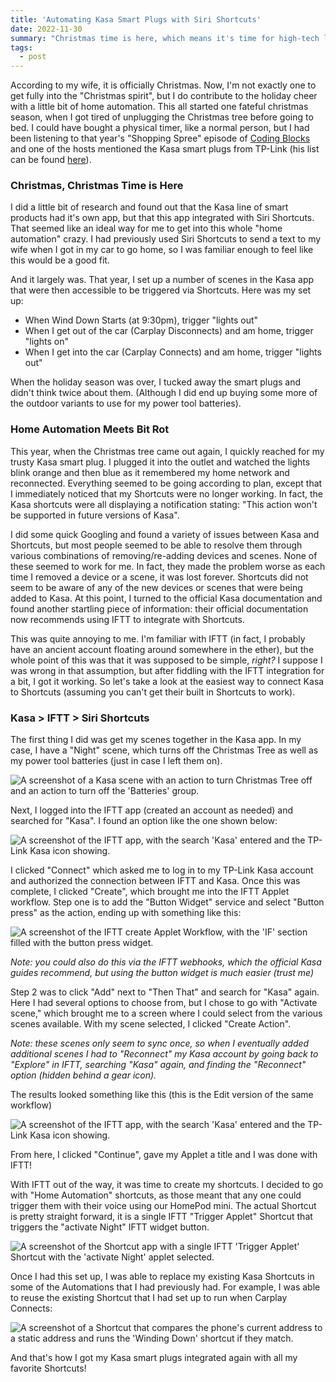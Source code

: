 ```yaml
---
title: 'Automating Kasa Smart Plugs with Siri Shortcuts'
date: 2022-11-30
summary: "Christmas time is here, which means it's time for high-tech light timers."
tags:
  - post
---
```


According to my wife, it is officially Christmas. Now, I'm not exactly one to get fully into the "Christmas spirit", but I do contribute to the holiday cheer with a little bit of home automation. This all started one fateful christmas season, when I got tired of unplugging the Christmas tree before going to bed. I could have bought a physical timer, like a normal person, but I had been listening to that year's "Shopping Spree" episode of [Coding Blocks](https://www.codingblocks.net/) and one of the hosts mentioned the Kasa smart plugs from TP-Link (his list can be found [here](https://www.codingblocks.net/podcast/the-2021-shopping-spree/#more-20074)).

### Christmas, Christmas Time is Here

I did a little bit of research and found out that the Kasa line of smart products had it's own app, but that this app integrated with Siri Shortcuts. That seemed like an ideal way for me to get into this whole "home automation" crazy. I had previously used Siri Shortcuts to send a text to my wife when I got in my car to go home, so I was familiar enough to feel like this would be a good fit.

And it largely was. That year, I set up a number of scenes in the Kasa app that were then accessible to be triggered via Shortcuts. Here was my set up:

- When Wind Down Starts (at 9:30pm), trigger "lights out"
- When I get out of the car (Carplay Disconnects) and am home, trigger "lights on"
- When I get into the car (Carplay Connects) and am home, trigger "lights out"

When the holiday season was over, I tucked away the smart plugs and didn't think twice about them. (Although I did end up buying some more of the outdoor variants to use for my power tool batteries).

### Home Automation Meets Bit Rot

This year, when the Christmas tree came out again, I quickly reached for my trusty Kasa smart plug. I plugged it into the outlet and watched the lights blink orange and then blue as it remembered my home network and reconnected. Everything seemed to be going according to plan, except that I immediately noticed that my Shortcuts were no longer working. In fact, the Kasa shortcuts were all displaying a notification stating: "This action won't be supported in future versions of Kasa".

I did some quick Googling and found a variety of issues between Kasa and Shortcuts, but most people seemed to be able to resolve them through various combinations of removing/re-adding devices and scenes. None of these seemed to work for me. In fact, they made the problem worse as each time I removed a device or a scene, it was lost forever. Shortcuts did not seem to be aware of any of the new devices or scenes that were being added to Kasa. At this point, I turned to the official Kasa documentation and found another startling piece of information: their official documentation now recommends using IFTT to integrate with Shortcuts.

This was quite annoying to me. I'm familiar with IFTT (in fact, I probably have an ancient account floating around somewhere in the ether), but the whole point of this was that it was supposed to be simple, _right?_ I suppose I was wrong in that assumption, but after fiddling with the IFTT integration for a bit, I got it working. So let's take a look at the easiest way to connect Kasa to Shortcuts (assuming you can't get their built in Shortcuts to work).

### Kasa > IFTT > Siri Shortcuts

The first thing I did was get my scenes together in the Kasa app. In my case, I have a "Night" scene, which turns off the Christmas Tree as well as my power tool batteries (just in case I left them on).

![A screenshot of a Kasa scene with an action to turn Christmas Tree off and an action to turn off the 'Batteries' group.](/images/2022/11/30/fig_1.PNG)

Next, I logged into the IFTT app (created an account as needed) and searched for "Kasa". I found an option like the one shown below:

![A screenshot of the IFTT app, with the search 'Kasa' entered and the TP-Link Kasa icon showing.](/images/2022/11/30/fig_2.jpeg)

I clicked "Connect" which asked me to log in to my TP-Link Kasa account and authorized the connection between IFTT and Kasa. Once this was complete, I clicked "Create", which brought me into the IFTT Applet workflow. Step one is to add the "Button Widget" service and select "Button press" as the action, ending up with something like this:

![A screenshot of the IFTT create Applet Workflow, with the 'IF' section filled with the button press widget.](/images/2022/11/30/fig_3.PNG)

_Note: you could also do this via the IFTT webhooks, which the official Kasa guides recommend, but using the button widget is much easier (trust me)_

Step 2 was to click "Add" next to "Then That" and search for "Kasa" again. Here I had several options to choose from, but I chose to go with "Activate scene," which brought me to a screen where I could select from the various scenes available. With my scene selected, I clicked "Create Action".

_Note: these scenes only seem to sync once, so when I eventually added additional scenes I had to "Reconnect" my Kasa account by going back to "Explore" in IFTT, searching "Kasa" again, and finding the "Reconnect" option (hidden behind a gear icon)._

The results looked something like this (this is the Edit version of the same workflow)

![A screenshot of the IFTT app, with the search 'Kasa' entered and the TP-Link Kasa icon showing.](/images/2022/11/30/fig_4.jpg)

From here, I clicked "Continue", gave my Applet a title and I was done with IFTT!

With IFTT out of the way, it was time to create my shortcuts. I decided to go with "Home Automation" shortcuts, as those meant that any one could trigger them with their voice using our HomePod mini. The actual Shortcut is pretty straight forward, it is a single IFTT "Trigger Applet" Shortcut that triggers the "activate Night" IFTT widget button.

![A screenshot of the Shortcut app with a single IFTT 'Trigger Applet' Shortcut with the 'activate Night' applet selected.](/images/2022/11/30/fig_5.png)

Once I had this set up, I was able to replace my existing Kasa Shortcuts in some of the Automations that I had previously had. For example, I was able to reuse the existing Shortcut that I had set up to run when Carplay Connects:

![A screenshot of a Shortcut that compares the phone's current address to a static address and runs the 'Winding Down' shortcut if they match.](/images/2022/11/30/fig_6.jpg)

And that's how I got my Kasa smart plugs integrated again with all my favorite Shortcuts!
